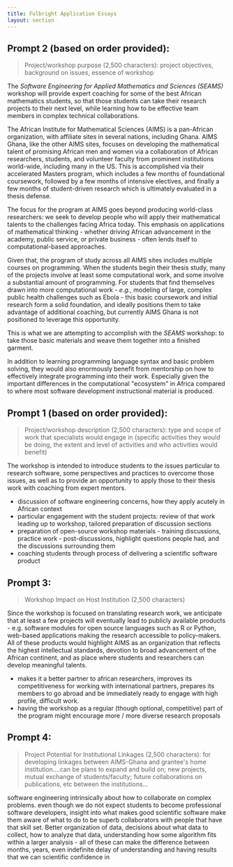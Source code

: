 ```yaml
---
title: Fulbright Application Essays
layout: section
---
```


## Prompt 2 (based on order provided):

> Project/workshop purpose (2,500 characters): project objectives, background on issues, essence of workshop

The *Software Engineering for Applied Mathematics and Sciences (SEAMS)* workshop
will provide expert coaching for some of the best African mathematics students,
so that those students can take their research projects to their next level, while
learning how to be effective team members in complex technical collaborations.

The African Institute for Mathematical Sciences (AIMS) is a pan-African organization,
with affiliate sites in several nations, including Ghana.  AIMS Ghana, like the
other AIMS sites, focuses on developing the mathematical talent of promising African men and women
via a collaboration of African researchers, students, and volunteer faculty from prominent
institutions world-wide, including many in the US.  This is accomplished via their
accelerated Masters program, which includes a few months of foundational coursework,
followed by a few months of intensive electives, and finally a few months of student-driven
research which is ultimately evaluated in a thesis defense.

The focus for the program at AIMS goes beyond producing world-class researchers:
we seek to develop people who will apply their mathematical talents to the
challenges facing Africa today.  This emphasis on applications of mathematical
thinking - whether driving African advancement in the academy, public
service, or private business - often lends itself to computational-based
approaches.

Given that, the program of study across all AIMS sites includes multiple courses
on programming.  When the students begin their thesis study, many of the
projects involve at least some computational work, and some involve a
substantial amount of programming.  For students that find themselves drawn into
more computational work - *e.g.*, modeling of large, complex public health
challenges such as Ebola - this basic coursework and initial research form a
solid foundation, and ideally positions them to take advantage of additional
coaching, but currently AIMS Ghana is not positioned to leverage this opportunity.

This is what we are attempting to accomplish with the *SEAMS* workshop: to take those basic materials
and weave them together into a finished garment.

In addition to learning programming language
syntax and basic problem solving, they would also enormously benefit from mentorship
on how to effectively integrate programming into their work.  Especially given the important differences in the computational "ecosystem" in Africa compared to where
most software development instructional material is produced.

## Prompt 1 (based on order provided):

> Project/workshop description (2,500 characters): type and scope of work that specialists would engage in (specific activities they would be doing, the extent and level of activities and who activities would benefit)

The workshop is intended to introduce students to the issues particular to research
software, some perspectives and practices to overcome those issues, as well as
to provide an opportunity to apply those to their thesis work with coaching
from expert mentors.

- discussion of software engineering concerns, how they apply acutely in African
context
- particular engagement with the student projects: review of that work leading
up to workshop, tailored preparation of discussion sections
- preparation of open-source workshop materials - training discussions, practice
work - post-discussions, highlight questions people had, and the discussions surrounding
them
- coaching students through process of delivering a scientific software product

## Prompt 3:

> Workshop Impact on Host Institution (2,500 characters)

Since the workshop is focused on translating research work, we anticipate that
at least a few projects will eventually lead to publicly available products - e.g.
software modules for open source languages such as R or Python, web-based applications
making the research accessible to policy-makers.  All of these products would
highlight AIMS as an organization that reflects the highest intellectual standards,
devotion to broad advancement of the African continent, and as place where students
and researchers can develop meaningful talents.

- makes it a better partner to african researchers, improves its competitiveness
for working with international partners, prepares its members to go abroad and be
immediately ready to engage with high profile, difficult work.
- having the workshop as a regular (though optional, competitive) part of the
program might encourage more / more diverse research proposals

## Prompt 4:

> Project Potential for Institutional Linkages (2,500 characters): for developing linkages between AIMS-Ghana and grantee's home institution....can be plans to expand and build on; new projects, mutual exchange of students/faculty; future collaborations on publications, etc between the institutions...

software engineering intrinsically about how to collaborate on complex problems.
even though we do not expect students to become professional software developers,
insight into what makes good scientific software make them aware of what to do to
be superb collaborators with people that have that skill set.  Better organization
of data, decisions about what data to collect, how to analyze that data, understanding
how some algorithm fits within a larger analysis - all of these can make the difference
between months, years, even indefinite delay of understanding and having results
that we can scientific confidence in
